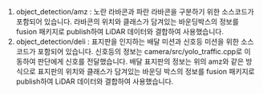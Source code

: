 1. object_detection/amz : 노란 라바콘과 파란 라바콘을 구분하기 위한 소스코드가 포함되어 있습니다. 라바콘의 위치와 클래스가 담겨있는 바운딩박스의 정보를 fusion 패키지로 publish하여 LiDAR 데이터와 결합하여 사용했습니다.
2. object_detection/deli : 표지판을 인지하는 배달 미션과 신호등 미션을 위한 소스코드가 포함되어 있습니다. 신호등의 정보는 camera/src/yolo_traffic.cpp로 이동하여 판단에게 신호를 전달했습니다. 배달 표지판의 정보는 위의 amz와 같은 방식으로 표지판의 위치와 클래스가 담겨있는 바운딩 박스의 정보를 fusion 패키지로 publish하여 LiDAR 데이터와 결합하여 사용했습니다.
